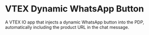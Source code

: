 # VTEX Dynamic WhatsApp Button
A VTEX IO app that injects a dynamic WhatsApp button into the PDP, automatically including the product URL in the chat message.
